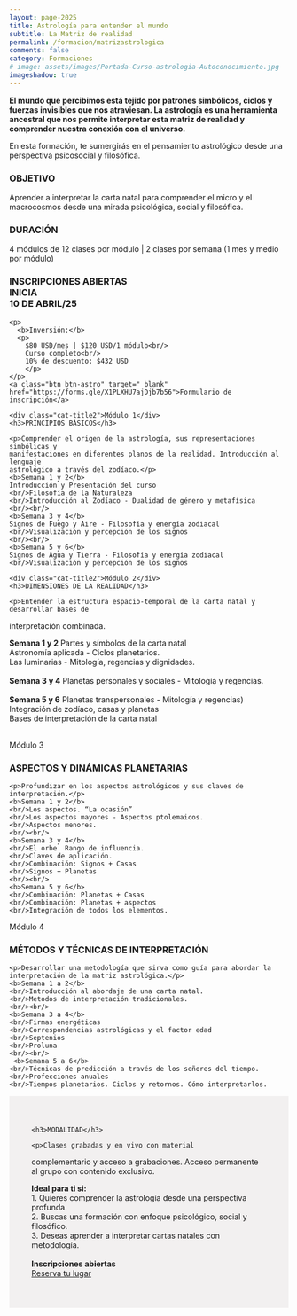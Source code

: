 ```yaml
---
layout: page-2025
title: Astrología para entender el mundo
subtitle: La Matriz de realidad
permalink: /formacion/matrizastrologica
comments: false
category: Formaciones
# image: assets/images/Portada-Curso-astrologia-Autoconocimiento.jpg
imageshadow: true
---
```


<div class="grid-container grid-container-3">
  <div class="grid-item">
  <b>El mundo que percibimos está tejido por patrones simbólicos, ciclos y fuerzas invisibles que nos atraviesan. La astrología es una herramienta ancestral que nos permite interpretar esta matriz de realidad y comprender nuestra conexión con el universo.</b>

  <p>En esta formación, te sumergirás en el pensamiento astrológico desde una perspectiva psicosocial y filosófica.</p>

  <h3>OBJETIVO</h3>

  <p>Aprender a interpretar la carta natal para comprender el micro y el macrocosmos desde una mirada psicológica, social y filosófica.</p>

  <h3>DURACIÓN</h3>

  <p>4 módulos de 12 clases por módulo | 2 clases por semana (1 mes y medio por módulo)</p>

  </div>
  <div class="grid-item grid-item-image" style="background-image:url('/assets/images/image-005.jpg')">
  </div>
  <div class="grid-item grid-item-dest1">
    <h3><b>INSCRIPCIONES ABIERTAS</b>
    <br/>INICIA<br/>
    10 DE ABRIL/25</h3>

    <p>
      <b>Inversión:</b>
      <p>
        $80 USD/mes | $120 USD/1 módulo<br/>
        Curso completo<br/>
        10% de descuento: $432 USD
        </p>
    </p>
    <a class="btn btn-astro" target="_blank" href="https://forms.gle/X1PLXHU7ajDjb7b56">Formulario de inscripción</a>
  </div>
</div>



<div class="grid-container grid-container-2_1 grid-curso-modulos">
  <div class="grid-item grid-item-gris">

    <div class="cat-title2">Módulo 1</div>
    <h3>PRINCIPIOS BÁSICOS</h3>

    <p>Comprender el origen de la astrología, sus representaciones simbólicas y
    manifestaciones en diferentes planos de la realidad. Introducción al lenguaje
    astrológico a través del zodíaco.</p>
    <b>Semana 1 y 2</b>
    Introducción y Presentación del curso
    <br/>Filosofía de la Naturaleza
    <br/>Introducción al Zodíaco - Dualidad de género y metafísica
    <br/><br/>
    <b>Semana 3 y 4</b>
    Signos de Fuego y Aire - Filosofía y energía zodiacal
    <br/>Visualización y percepción de los signos
    <br/><br/>
    <b>Semana 5 y 6</b>
    Signos de Agua y Tierra - Filosofía y energía zodiacal
    <br/>Visualización y percepción de los signos
  </div>

  <div class="grid-item grid-item-image" style="background-image:url('/assets/images/astropc.jpg')">
  </div>

</div>



<div class="grid-container grid-container-1_2 grid-curso-modulos">
  <div class="grid-item grid-item-image" style="background-image:url('/assets/images/image-007.jpg')"></div>

  <div class="grid-item grid-item-gris grid-item-right" style="text-aligh: right;">

    <div class="cat-title2">Módulo 2</div>
    <h3>DIMENSIONES DE LA REALIDAD</h3>

    <p>Entender la estructura espacio-temporal de la carta natal y desarrollar bases de
interpretación combinada.</p>
    <b>Semana 1 y 2</b>
    Partes y símbolos de la carta natal
    <br/>Astronomía aplicada - Ciclos planetarios.
    <br/>Las luminarias - Mitología, regencias y dignidades.
    <br/><br/>
    <b>Semana 3 y 4</b>
    Planetas personales y sociales - Mitología y regencias.
    <br/><br/>
    <b>Semana 5 y 6</b>
    Planetas transpersonales - Mitología y regencias)
    <br/>Integración de zodíaco, casas y planetas
    <br/>Bases de interpretación de la carta natal
    <br/><br/>
  </div>

</div>



<div class="grid-container grid-container-2_1 grid-curso-modulos">
  <div class="grid-item">
    <div class="cat-title2">Módulo 3</div>
    <h3>ASPECTOS Y DINÁMICAS PLANETARIAS</h3>

    <p>Profundizar en los aspectos astrológicos y sus claves de interpretación.</p>
    <b>Semana 1 y 2</b>
    <br/>Los aspectos. “La ocasión”
    <br/>Los aspectos mayores - Aspectos ptolemaicos.
    <br/>Aspectos menores.
    <br/><br/>
    <b>Semana 3 y 4</b>
    <br/>El orbe. Rango de influencia.
    <br/>Claves de aplicación. 
    <br/>Combinación: Signos + Casas
    <br/>Signos + Planetas
    <br/><br/>
    <b>Semana 5 y 6</b>
    <br/>Combinación: Planetas + Casas 
    <br/>Combinación: Planetas + aspectos
    <br/>Integración de todos los elementos.
     
  </div>

  <div class="grid-item">
    <div class="cat-title2">Módulo 4</div>
    <h3>MÉTODOS Y TÉCNICAS DE INTERPRETACIÓN</h3>

    <p>Desarrollar una metodología que sirva como guía para abordar la interpretación de la matriz astrológica.</p>
    <b>Semana 1 a 2</b>
    <br/>Introducción al abordaje de una carta natal. 
    <br/>Metodos de interpretación tradicionales. 
    <br/><br/>
    <b>Semana 3 a 4</b>
    <br/>Firmas energéticas
    <br/>Correspondencias astrológicas y el factor edad
    <br/>Septenios 
    <br/>Proluna
    <br/><br/>
     <b>Semana 5 a 6</b>
    <br/>Técnicas de predicción a través de los señores del tiempo.
    <br/>Profecciones anuales
    <br/>Tiempos planetarios. Ciclos y retornos. Cómo interpretarlos.

  </div>

</div>



<div class="grid-container grid-container-1_2 grid-curso-modulos">
  <div class="grid-item grid-item-gris" style="background: #F2F0F0; padding: 40px 40px;">

    <h3>MODALIDAD</h3>

    <p>Clases grabadas y en vivo con material
complementario y acceso a grabaciones.
Acceso permanente al grupo con contenido exclusivo.</p>
    <b>Ideal para ti si:</b><br/>
    1. Quieres comprender la astrología desde una perspectiva profunda.<br/>
    2. Buscas una formación con enfoque psicológico, social y filosófico.<br/>
    3. Deseas aprender a interpretar cartas natales con metodología.<br/>
    <br/>
    <b>Inscripciones abiertas</b>
    <br/>
    <a class="btn btn-astro" target="_blank" href="https://forms.gle/X1PLXHU7ajDjb7b56">Reserva tu lugar</a>

  </div>

  <div class="grid-item grid-item-image" style="background-image:url('/assets/images/image-000.jpg')">
  </div>

</div>
